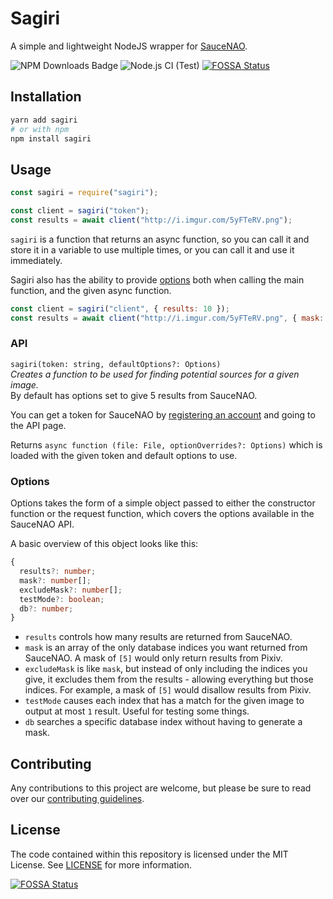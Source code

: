# Sagiri

A simple and lightweight NodeJS wrapper for [SauceNAO](https://saucenao.com/).

![NPM Downloads Badge](https://img.shields.io/npm/dm/sagiri.svg)
![Node.js CI (Test)](https://github.com/ClarityCafe/Sagiri/workflows/Node.js%20CI%20(Test)/badge.svg)
[![FOSSA Status](https://app.fossa.io/api/projects/git%2Bgithub.com%2FClarityCafe%2FSagiri.svg?type=shield)](https://app.fossa.io/projects/git%2Bgithub.com%2FClarityCafe%2FSagiri?ref=badge_shield)

## Installation

```sh
yarn add sagiri
# or with npm
npm install sagiri
```

## Usage

```js
const sagiri = require("sagiri");

const client = sagiri("token");
const results = await client("http://i.imgur.com/5yFTeRV.png");
```

`sagiri` is a function that returns an async function, so you can call it and store it in a variable to use multiple times, or you can call it and use it immediately.

Sagiri also has the ability to provide [options]() both when calling the main function, and the given async function.

```js
const client = sagiri("client", { results: 10 });
const results = await client("http://i.imgur.com/5yFTeRV.png", { mask: [5] });
```

### API

`sagiri(token: string, defaultOptions?: Options)`  
_Creates a function to be used for finding potential sources for a given image._  
By default has options set to give 5 results from SauceNAO.

You can get a token for SauceNAO by [registering an account](https://saucenao.com/user.php) and going to the API page.

Returns `async function (file: File, optionOverrides?: Options)` which is loaded with the given token and default options to use.

### Options

Options takes the form of a simple object passed to either the constructor function or the request function, which covers the options available in the SauceNAO API.

A basic overview of this object looks like this:

```ts
{
  results?: number;
  mask?: number[];
  excludeMask?: number[];
  testMode?: boolean;
  db?: number;
}
```

- `results` controls how many results are returned from SauceNAO.
- `mask` is an array of the only database indices you want returned from SauceNAO. A mask of `[5]` would only return results from Pixiv.
- `excludeMask` is like `mask`, but instead of only including the indices you give, it excludes them from the results - allowing everything but those indices. For example, a mask of `[5]` would disallow results from Pixiv.
- `testMode` causes each index that has a match for the given image to output at most `1` result. Useful for testing some things.
- `db` searches a specific database index without having to generate a mask.

## Contributing

Any contributions to this project are welcome, but please be sure to read over our [contributing guidelines](./.github/CONTRIBUTING.md).

## License

The code contained within this repository is licensed under the MIT License. See [LICENSE](./LICENSE) for more information.


[![FOSSA Status](https://app.fossa.io/api/projects/git%2Bgithub.com%2FClarityCafe%2FSagiri.svg?type=large)](https://app.fossa.io/projects/git%2Bgithub.com%2FClarityCafe%2FSagiri?ref=badge_large)
